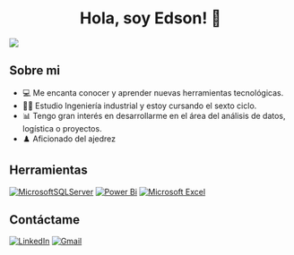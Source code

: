 <div align="center">
<h1 align="center">Hola, soy Edson! 👋</h1>
</div>
<img src="https://imgur.com/BNVP1DV.gif">



## Sobre mi
- 💻 Me encanta conocer y aprender nuevas herramientas tecnológicas.
- 👨‍🎓 Estudio Ingeniería industrial y estoy cursando el sexto ciclo.
- 📊 Tengo gran interés en desarrollarme en el área del análisis de datos, logística o proyectos.
- ♟️ Aficionado del ajedrez


## Herramientas 
[![MicrosoftSQLServer](https://img.shields.io/badge/Microsoft%20SQL%20Server-CC2927?style=for-the-badge&logo=microsoft%20sql%20server&logoColor=white)](https://www.microsoft.com/sql-server)
[![Power Bi](https://img.shields.io/badge/power_bi-F2C811?style=for-the-badge&logo=powerbi&logoColor=black)](https://powerbi.microsoft.com/)
[![Microsoft Excel](https://img.shields.io/badge/Microsoft_Excel-217346?style=for-the-badge&logo=microsoft-excel&logoColor=white)](https://www.microsoft.com/microsoft-365/excel)  



## Contáctame
[![LinkedIn](https://img.shields.io/badge/LinkedIn-0077B5?style=for-the-badge&logo=linkedin&logoColor=white)](https://www.linkedin.com/in/edson21/) 
[![Gmail](https://img.shields.io/badge/Gmail-D14836?style=for-the-badge&logo=gmail&logoColor=white)](mailto:edson.arias21@gmail.com)




